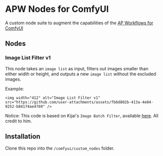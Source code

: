 # APW Nodes for ComfyUI

A custom node suite to augment the capabilities of the [AP Workflows for ComfyUI](https://perilli.com/ai/comfyui/)

## Nodes

### Image List Filter v1

This node takes an `image list` as input, filters out images smaller than either width or height, and outputs a new `image list` without the excluded images.

Example:

`<img width="412" alt="Image List Filter v1" src="https://github.com/user-attachments/assets/fb6d802b-413a-4e04-9252-b84174ae4769" />`

Notice: This code is based on Kijai's `Image Batch Filter`, available [here](https://github.com/kijai/ComfyUI-KJNodes/). All credit to him.

## Installation

Clone this repo into the `/comfyui/custom_nodes` folder.
